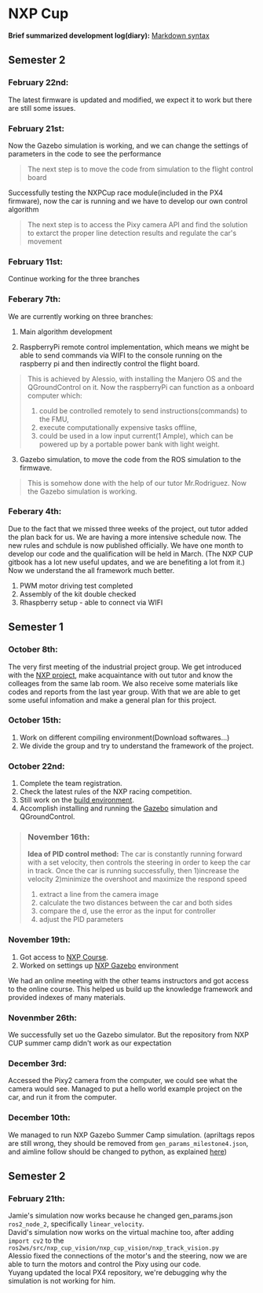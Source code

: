 
# NXP Cup 

**Brief summarized development log(diary):**  [Markdown syntax](https://www.markdownguide.org/basic-syntax/#code)
## Semester 2
### February 22nd:
The latest firmware is updated and modified, we expect it to work but there are still some issues. 

### February 21st:
Now the Gazebo simulation is working, and we can change the settings of parameters in the code to see the performance
> The next step is to move the code from simulation to the flight control board
> 
Successfully testing the NXPCup race module(included in the PX4 firmware), now the car is running and we have to develop our own control algorithm
> The next step is to access the Pixy camera API and find the solution to extarct the proper line detection results and regulate the car's movement

### February 11st:
Continue working for the three branches

### Feberary 7th:
We are currently working on three branches: 

1. Main algorithm development

2. RaspberryPi remote control implementation, which means we might be able to send commands via WIFI to the console running on the raspberry pi and then indirectly control the flight board. 
> This is achieved by Alessio, with installing the Manjero OS and the QGroundControl on it. Now the raspberryPi can function as a onboard computer which: 
> 1. could be controlled remotely to send instructions(commands) to the FMU, 
> 2. execute computationally expensive tasks offline,
> 3. could be used in a low input current(1 Ample), which can be powered up by a portable power bank with light weight.  

3. Gazebo simulation, to move the code from the ROS simulation to the firmwave.
> This is somehow done with the help of our tutor Mr.Rodriguez. Now the Gazebo simulation is working.

### Feberary 4th:
Due to the fact that we missed three weeks of the project, out tutor added the plan back for us. We are having a more intensive schedule now. The new rules and schdule is now published officially. We have one month to develop our code and the qualification will be held in March.
(The NXP CUP gitbook has a lot new useful updates, and we are benefiting a lot from it.) Now we understand the all framework much better.
1. PWM motor driving test completed
2. Assembly of the kit double checked
3. Rhaspberry setup - able to connect via WIFI


## Semester 1
### October 8th:
The very first meeting of the industrial project group. We get introduced with the [NXP project](https://nxp.gitbook.io/nxp-cup/), make acquaintance with out tutor and know the colleages from the same lab room.
We also receive some materials like codes and reports from the last year group. With that we are able to get some useful infomation and make a general plan for this project.

### October 15th:
1. Work on different compiling environment(Download softwares...) 
2. We divide the group and try to understand the framework of the project.  

### October 22nd:
1. Complete the team registration. 
2. Check the latest rules of the NXP racing competition. 
3. Still work on the [build environment](https://nxp.gitbook.io/hovergames/developerguide/tools/mcuxpresso). 
4. Accomplish installing and running the [Gazebo](http://gazebosim.org/tutorials?tut=quick_start) simulation and QGroundControl. 

> ### November 16th:
> **Idea of PID control method:** 
> The car is constantly running forward with a set velocity, then controls the steering in order to keep the car in track. 
> Once the car is running successfully, then 1)increase the velocity 2)minimize the overshoot and maximize the respond speed
> 1. extract a line from the camera image
> 2. calculate the two distances between the car and both sides
> 2. compare the d, use the error as the input for controller
> 2. adjust the PID parameters 

### November 19th:
1. Got access to [NXP Course](https://courses.iealearning.org/courses/course-v1:IEA+NXP+2021/course/). 
2. Worked on settings up [NXP Gazebo](https://nxp.gitbook.io/nxp-cup/gazebo/milestone-1-intro-to-nxp-gazebo-and-ros/installation-of-nxp-gazebo-1) environment

We had an online meeting with the other teams instructors and got access to the online course. This helped us build up the knowledge framework and provided indexes of many materials.

### Novenmber 26th:
We successfully set uo the Gazebo simulator. But the repository from NXP CUP summer camp didn't work as our expectation

### December 3rd:
Accessed the Pixy2 camera from the computer, we could see what the camera would see.
Managed to put a hello world example project on the car, and run it from the computer.

### December 10th:
We managed to run NXP Gazebo Summer Camp simulation. (apriltags repos are still wrong, they should be removed from `gen_params_milestone4.json`, and aimline follow should be changed to python, as explained [here](https://nxp.gitbook.io/nxp-cup/gazebo/milestone-1-intro-to-nxp-gazebo-and-ros/change-between-c++-and-python))

## Semester 2
### February 21th:
Jamie's simulation now works because he changed gen_params.json `ros2_node_2`, specifically `linear_velocity`.<br>
David's simulation now works on the virtual machine too, after adding `import cv2` to the `ros2ws/src/nxp_cup_vision/nxp_cup_vision/nxp_track_vision.py`<br>
Alessio fixed the connections of the motor's and the steering, now  we are able to turn the motors and control the Pixy using our code.<br>
Yuyang updated the local PX4 repository, we're debugging why the simulation is not working for him.<br>
